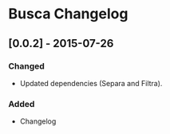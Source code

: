 # Busca Changelog

## [0.0.2] - 2015-07-26

### Changed
- Updated dependencies (Separa and Filtra).

### Added
- Changelog